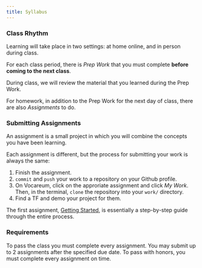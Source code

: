 ```yaml
---
title: Syllabus
---
```


### Class Rhythm

Learning will take place in two settings: at home online, and in person during class.

For each class period, there is *Prep Work* that you must complete **before coming to the next class**.

During class, we will review the material that you learned during the Prep Work.

For homework, in addition to the Prep Work for the next day of class, there are also *Assignments* to do.

### Submitting Assignments

An assignment is a small project in which you will combine the concepts you have been learning.

Each assignment is different, but the process for submitting your work is always the same:

1. Finish the assignment.
2. `commit` and `push` your work to a repository on your Github profile.
3. On Vocareum, click on the approriate assignment and click *My Work*. Then, in the terminal, `clone` the repository into your `work/` directory.
4. Find a TF and demo your project for them.

The first assignment, [Getting Started][getting-started], is essentially a step-by-step guide through the entire process.

### Requirements

To pass the class you must complete every assignment. You may submit up to 2 assignments after the specified due date. To pass with honors, you must complete every assignment on time.

[getting-started]: ../assignments/getting-started
